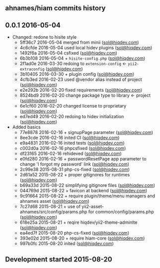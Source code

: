 ahnames/hiam commits history
----------------------------

## 0.0.1 2016-05-04

- Changed: redone to hisite style
    - 5ff36c7 2016-05-04 merged from minii (sol@hiqdev.com)
    - 4c6cfde 2016-05-04 used local hidev plugins (sol@hiqdev.com)
    - 1492f6a 2016-05-04 csfixed (sol@hiqdev.com)
    - 6b3b108 2016-05-04 + `hisite-config.php` (sol@hiqdev.com)
    - 2f1ad0e 2016-03-30 redoing to `extension-config` <- `yii2-extraconfig` (sol@hiqdev.com)
    - 3b10405 2016-03-30 + plugin config (sol@hiqdev.com)
    - 4cfb3ed 2016-02-23 used @vendor alias instead of project (sol@hiqdev.com)
    - e2e292b 2016-02-20 fixed requirements (sol@hiqdev.com)
    - 8524bd9 2016-02-20 change package type to library <- project (sol@hiqdev.com)
    - 6e1cf60 2016-02-20 changed license to proprietary (sol@hiqdev.com)
    - ed7ed49 2016-02-20 redoing to hidev initialization (sol@hiqdev.com)
- Added basics
    - 77e8878 2016-02-16 + signupPage parameter (sol@hiqdev.com)
    - 8ee3cde 2016-02-16 inited CI (sol@hiqdev.com)
    - e9a4831 2016-02-16 inited tests (sol@hiqdev.com)
    - c002d0a 2016-02-16 phpcsfixed (sol@hiqdev.com)
    - df23165 2016-02-16 rehideved (sol@hiqdev.com)
    - e0fd280 2016-02-16 + passwordResetPage app parameter to change 'I forgot my password' link (sol@hiqdev.com)
    - 2c99e38 2015-08-31 php-cs-fixed (sol@hiqdev.com)
    - 2d61a52 2015-08-22 + proper gitignores for runtimes (sol@hiqdev.com)
    - b69a33d 2015-08-22 simplifying gitignore files (sol@hiqdev.com)
    - 044769d 2015-08-22 + favicon at backend (sol@hiqdev.com)
    - 9c91664 2015-08-22 + require plugin/theme/menu managers and ahnames asset (sol@hiqdev.com)
    - 7c27d68 2015-08-21 + use of yii2-asset-ahnames/src/config/params.php for common/config/params.php (sol@hiqdev.com)
    - 618e25a 2015-08-21 + reqire hiqdev/yii2-theme-adminlte (sol@hiqdev.com)
    - ea4ed7f 2015-08-20 php-cs-fixed (sol@hiqdev.com)
    - 393e02d 2015-08-20 + require hiam-core (sol@hiqdev.com)
    - 997b0fc 2015-08-20 inited (sol@hiqdev.com)

## Development started 2015-08-20

